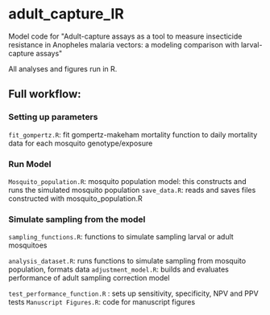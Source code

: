 # adult_capture_IR
Model code for "Adult-capture assays as a tool to measure insecticide resistance in Anopheles malaria vectors: a modeling comparison with larval-capture assays"

All analyses and figures run in R.  

## Full workflow:  
### Setting up parameters
`fit_gompertz.R`: fit gompertz-makeham mortality function to daily mortality data for each mosquito genotype/exposure

### Run Model
`Mosquito_population.R`: mosquito population model: this constructs and runs the simulated mosquito population
`save_data.R`: reads and saves files constructed with mosquito_population.R

### Simulate sampling from the model
`sampling_functions.R`: functions to simulate sampling larval or adult mosquitoes

`analysis_dataset.R`: runs functions to simulate sampling from mosquito population, formats data
`adjustment_model.R`: builds and evaluates performance of adult sampling correction model  

`test_performance_function.R` : sets up sensitivity, specificity, NPV and PPV tests
`Manuscript Figures.R`: code for manuscript figures  
